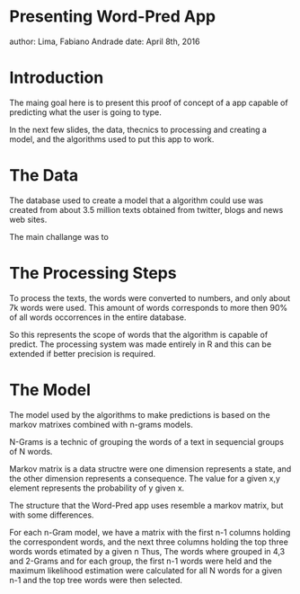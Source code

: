 Presenting Word-Pred App
========================================================
author: Lima, Fabiano Andrade
date: April 8th, 2016

Introduction
========================================================

The maing goal here is to present this proof of concept
of a app capable of predicting what the user is going 
to type.

In the next few slides, the data, thecnics to processing
and creating a model, and the algorithms used to put
this app to work.

The Data
========================================================

The database used to create a model that a algorithm could
use was created from about 3.5 million texts obtained from
twitter, blogs and news web sites. 

The main challange was to

The Processing Steps
========================================================

To process the texts, the words were converted to numbers,
and only about 7k words were used. This amount of words
corresponds to more then 90% of all words occorrences in 
the entire database.

So this represents the scope of words that the algorithm
is capable of predict. The processing system was made entirely
in R and this can be extended if better precision is required.


The Model
=========================================================

The model used by the algorithms to make predictions is
based on the markov matrixes combined with n-grams models. 

N-Grams is a technic of grouping the words of a text in 
sequencial groups of N words.

Markov matrix is a data structre were one dimension represents
a state, and the other dimension represents a consequence.
The value for a given x,y element represents the probability of y given x.

The structure that the Word-Pred app uses resemble a markov matrix, but
with some differences.

For each n-Gram model, we have a matrix with the first n-1 columns 
holding the correspondent words, and the next three columns holding
the top three words 
words etimated by a given n
Thus, The words where grouped in 4,3 and 2-Grams and for each group, 
the first n-1 words were held and the  maximum likelihood estimation 
were calculated for all N words for a given n-1 and the top tree words were then selected.



